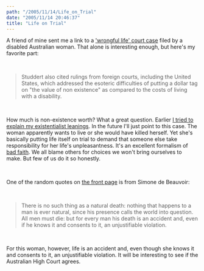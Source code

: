 ```yaml
---
path: "/2005/11/14/Life_on_Trial" 
date: "2005/11/14 20:46:37" 
title: "Life on Trial" 
---
```

<p>A friend of mine sent me a link to a <a href="http://www.courttv.com/news/2005/1110/harriton_ctv.html?link=eaf">'wrongful life' court case</a> filed by a disabled Australian woman. That alone is interesting enough, but here's my favorite part:</p><br><blockquote><p>Studdert also cited rulings from foreign courts, including the United States, which addressed the esoteric difficulties of putting a dollar tag on "the value of non existence" as compared to the costs of living with a disability.</p></blockquote><br><p>How much is non-existence worth? What a great question. Earlier <a href="http://typewriting.org/2005/10/26/Existentialist_Means/">I tried to explain my existentialist leanings</a>. In the future I'll just point to this case. The woman apparently wants to live or she would have killed herself. Yet she's basically putting life itself on trial to demand that someone else take responsibility for her life's unpleasantness. It's an excellent formalism of <a href="http://en.wikipedia.org/wiki/Bad_faith">bad faith</a>. We all blame others for choices we won't bring ourselves to make. But few of us do it so honestly.</p><br><p>One of the random quotes on <a href="http://www.randomchaos.com/">the front page</a> is from Simone de Beauvoir:</p><br><blockquote><p>There is no such thing as a natural death: nothing that happens to a man is ever natural, since his presence calls the world into question. All men must die: but for every man his death is an accident and, even if he knows it and consents to it, an unjustifiable violation.</p></blockquote><br><p>For this woman, however, life is an accident and, even though she knows it and consents to it, an unjustifiable violation. It will be interesting to see if the Australian High Court agrees.</p>